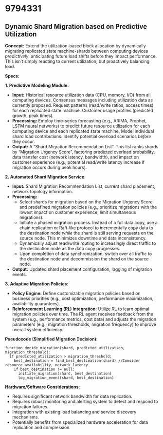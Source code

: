 # 9794331

## Dynamic Shard Migration based on Predictive Utilization

**Concept:** Extend the utilization-based block allocation by dynamically migrating replicated state machine-shards between computing devices *predictively*, anticipating future load shifts before they impact performance. This isn’t simply reacting to current utilization, but proactively balancing load.

**Specs:**

**1. Predictive Modeling Module:**

*   **Input:** Historical resource utilization data (CPU, memory, I/O) from all computing devices. Consensus messages including utilization data as currently proposed.  Request patterns (read/write ratios, access times) for each replicated state machine.  Customer usage profiles (predicted growth, peak times).
*   **Processing:** Employ time-series forecasting (e.g., ARIMA, Prophet, LSTM neural networks) to predict future resource utilization for each computing device and each replicated state machine.  Model individual shard load contributions. Identify potential overload scenarios *before* they occur.
*   **Output:**  A “Shard Migration Recommendation List”. This list ranks shards by “Migration Urgency Score”, factoring predicted overload probability, data transfer cost (network latency, bandwidth), and impact on customer experience (e.g., potential read/write latency increase if migration occurs during peak hours).

**2. Automated Shard Migration Service:**

*   **Input:** Shard Migration Recommendation List, current shard placement, network topology information.
*   **Processing:**
    *   Select shards for migration based on the Migration Urgency Score and predefined migration policies (e.g., prioritize migrations with the lowest impact on customer experience, limit simultaneous migrations).
    *   Initiate a phased migration process.  Instead of a full data copy, use a chain replication or Raft-like protocol to incrementally copy data to the destination node *while* the shard is still serving requests on the source node. This minimizes downtime and data inconsistency.
    *   Dynamically adjust read/write routing to increasingly direct traffic to the destination node as the data copy progresses.
    *   Upon completion of data synchronization, switch over all traffic to the destination node and decommission the shard on the source node.
*   **Output:** Updated shard placement configuration, logging of migration events.

**3. Adaptive Migration Policies:**

*   **Policy Engine:** Define customizable migration policies based on business priorities (e.g., cost optimization, performance maximization, availability guarantees).
*   **Reinforcement Learning (RL) Integration:** Utilize RL to learn optimal migration policies over time. The RL agent receives feedback from the system (e.g., performance metrics, cost data) and adjusts the migration parameters (e.g., migration thresholds, migration frequency) to improve overall system efficiency.

**Pseudocode (Simplified Migration Decision):**

```
function decide_migration(shard, predicted_utilization, migration_threshold):
  if predicted_utilization > migration_threshold:
    best_destination = find_best_destination(shard) //Consider resource availability, network latency
    if best_destination != null:
      initiate_migration(shard, best_destination)
      log_migration_event(shard, best_destination)
```

**Hardware/Software Considerations:**

*   Requires significant network bandwidth for data replication.
*   Requires robust monitoring and alerting system to detect and respond to migration failures.
*   Integration with existing load balancing and service discovery mechanisms.
*   Potentially benefits from specialized hardware acceleration for data replication and compression.